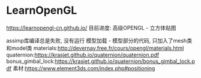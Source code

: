 # LearnOpenGL

https://learnopengl-cn.github.io/
目前进度: 高级OPENGL - 立方体贴图

assimp库编译总是失败, 没有运行 模型加载 - 模型部分的代码, 只加入了mesh类和model类
materials:http://devernay.free.fr/cours/opengl/materials.html
quaternion:https://krasjet.github.io/quaternion/quaternion.pdf
bonus_gimbal_lock:https://krasjet.github.io/quaternion/bonus_gimbal_lock.pdf
素材:https://www.element3ds.com/index.php#positioning